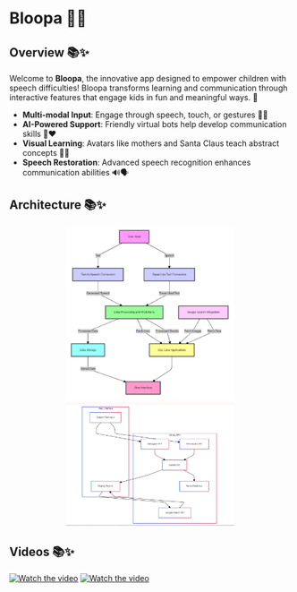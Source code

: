 # Bloopa 🌈🐾

## Overview 📚✨
Welcome to **Bloopa**, the innovative app designed to empower children with speech difficulties! Bloopa transforms learning and communication through interactive features that engage kids in fun and meaningful ways. 🌟 

- **Multi-modal Input**: Engage through speech, touch, or gestures 🎤🤚
- **AI-Powered Support**: Friendly virtual bots help develop communication skills 🤖❤️
- **Visual Learning**: Avatars like mothers and Santa Claus teach abstract concepts 🌟🎅
- **Speech Restoration**: Advanced speech recognition enhances communication abilities 🔊🗣️

## Architecture 📚✨
<p align="center">
  <img src="static/images/arch-1.png" alt="Architecture 1" width="300" />
  <img src="https://raw.githubusercontent.com/daplatform/elevenlabs/main/static/images/arch-2.png" alt="Architecture 2" width="300" />
</p>

## Videos 📚✨
[![Watch the video](https://img.youtube.com/vi/MVfWJsBO7ts/hqdefault.jpg)](https://youtu.be/MVfWJsBO7ts)
[![Watch the video](https://img.youtube.com/vi/fUZh-2TX7VY/hqdefault.jpg)](https://youtu.be/fUZh-2TX7VY)
